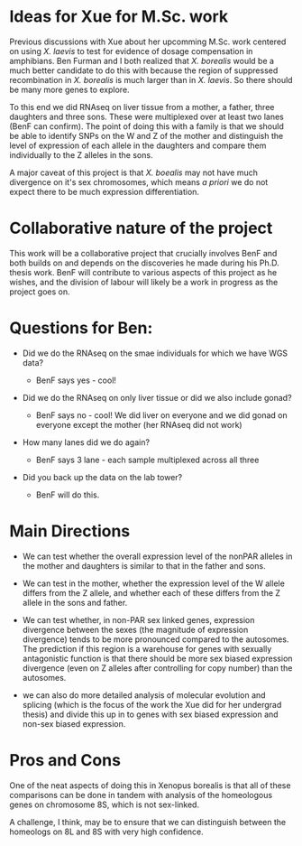 # Ideas for Xue for M.Sc. work

Previous discussions with Xue about her upcomming M.Sc. work centered on using *X. laevis* to test for evidence of dosage compensation in amphibians. Ben Furman and I both realized that *X. borealis* would be a much better candidate to do this with because the region of suppressed recombination in *X. borealis* is much larger than in *X. laevis*.  So there should be many more genes to explore.

To this end we did RNAseq on liver tissue from a mother, a father, three daughters and three sons. These were multiplexed over at least two lanes (BenF can confirm). The point of doing this with a family is that we should be able to identify SNPs on the W and Z of the mother and distinguish the level of expression of each allele in the daughters and compare them individually to the Z alleles in the sons.

A major caveat of this project is that *X. boealis* may not have much divergence on it's sex chromosomes, which means *a priori* we do not expect there to be much expression differentiation.

# Collaborative nature of the project

This work will be a collaborative project that crucially involves BenF and both builds on and depends on the discoveries he made during his Ph.D. thesis work.  BenF will contribute to various aspects of this project as he wishes, and the division of labour will likely be a work in progress as the project goes on.

# Questions for Ben:
* Did we do the RNAseq on the smae individuals for which we have WGS data?
  - BenF says yes - cool!

* Did we do the RNAseq on only liver tissue or did we also include gonad?
  - BenF says no - cool!  We did liver on everyone and we did gonad on everyone except the mother (her RNAseq did not work)

* How many lanes did we do again?
  - BenF says 3 lane - each sample multiplexed across all three

* Did you back up the data on the lab tower?
  - BenF will do this.


# Main Directions

* We can test whether the overall expression level of the nonPAR alleles in the mother and daughters is similar to that in the father and sons.

* We can test in the mother, whether the expression level of the W allele differs from the Z allele, and whether each of these differs from the Z allele in the sons and father.

* We can test whether, in non-PAR sex linked genes, expression divergence between the sexes (the magnitude of expression divergence) tends to be more pronounced compared to the autosomes. The prediction if this region is a warehouse for genes with sexually antagonistic function is that there should be more sex biased expression divergence (even on Z alleles after controlling for copy number) than the autosomes.

* we can also do more detailed analysis of molecular evolution and splicing (which is the focus of the work the Xue did for her undergrad thesis) and divide this up in to genes with sex biased expression and non-sex biased expression.

# Pros and Cons

One of the neat aspects of doing this in Xenopus borealis is that all of these comparisons can be done in tandem with analysis of the homeologous genes on chromosome 8S, which is not sex-linked.

A challenge, I think, may be to ensure that we can distinguish between the homeologs on 8L and 8S with very high confidence.
